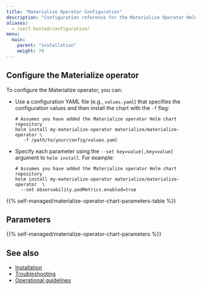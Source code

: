 ```yaml
---
title: "Materialize Operator Configuration"
description: "Configuration reference for the Materialize Operator Helm chart"
aliases:
  - /self-hosted/configuration/
menu:
  main:
    parent: "installation"
    weight: 70
---
```


## Configure the Materialize operator

To configure the Materialize operator, you can:

- Use a configuration YAML file (e.g., `values.yaml`) that specifies the
  configuration values and then install the chart with the `-f` flag:

  ```shell
  # Assumes you have added the Materialize operator Helm chart repository
  helm install my-materialize-operator materialize/materialize-operator \
     -f /path/to/your/config/values.yaml
  ```

- Specify each parameter using the `--set key=value[,key=value]` argument to
  `helm install`. For example:

  ```shell
  # Assumes you have added the Materialize operator Helm chart repository
  helm install my-materialize-operator materialize/materialize-operator  \
    --set observability.podMetrics.enabled=true
  ```

{{%  self-managed/materialize-operator-chart-parameters-table %}}

## Parameters

{{%  self-managed/materialize-operator-chart-parameters %}}

## See also

- [Installation](/installation/)
- [Troubleshooting](/installation/troubleshooting/)
- [Operational guidelines](/installation/operational-guidelines/)
